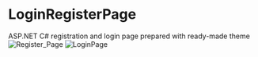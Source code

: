 # LoginRegisterPage
ASP.NET C# registration and login page prepared with ready-made theme
![Register_Page](https://user-images.githubusercontent.com/80588363/225750916-aad5a609-1715-4e36-a04f-42a6fe57c917.png)
![LoginPage](https://user-images.githubusercontent.com/80588363/225750924-92ba2cb7-1d6c-47ed-93b0-6132dd0d919a.png)
